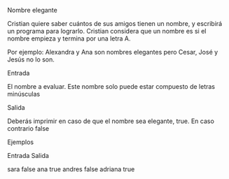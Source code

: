 Nombre elegante

Cristian quiere saber cuántos de sus amigos tienen un nombre, y escribirá un programa para lograrlo. Cristian considera que un nombre es si el nombre empieza y termina por una letra A.

Por ejemplo: Alexandra y Ana son nombres elegantes pero Cesar, José y Jesús no lo son.

Entrada

El nombre a evaluar. Este nombre solo puede estar compuesto de letras
minúsculas

Salida

Deberás imprimir en caso de que el nombre sea elegante, true. En caso
contrario false

Ejemplos

Entrada   Salida

sara      false
ana       true
andres    false
adriana   true
